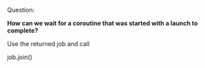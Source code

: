 Question:

**How can we wait for a coroutine that was started with a launch to complete?**

<div class="hint">
   Use the returned job and call 

   job.join()
</div>